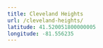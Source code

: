 ```yaml
---
title: Cleveland Heights
url: /cleveland-heights/
latitude: 41.520051800000005
longitude: -81.556235
---
```

